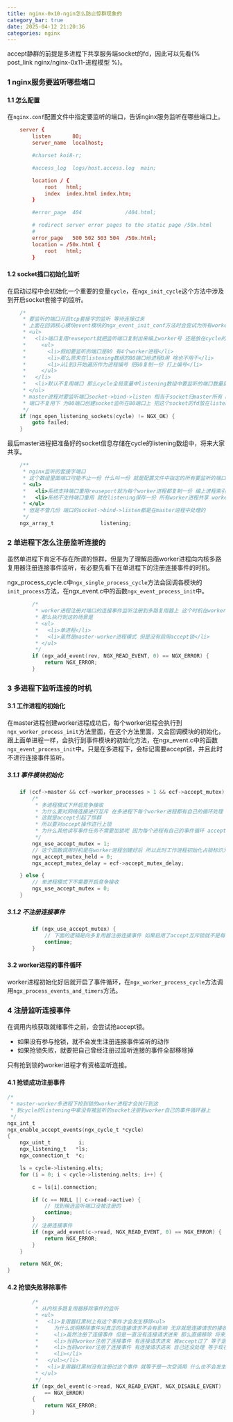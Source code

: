 ```yaml
---
title: nginx-0x10-ngin怎么防止惊群现象的
category_bar: true
date: 2025-04-12 21:20:36
categories: nginx
---
```


accept静群的前提是多进程下共享服务端socket的fd，因此可以先看{% post_link nginx/nginx-0x11-进程模型 %}。

### 1 nginx服务要监听哪些端口

#### 1.1 怎么配置

在`nginx.conf`配置文件中指定要监听的端口，告诉nginx服务监听在哪些端口上。

```conf
    server {
        listen       80;
        server_name  localhost;

        #charset koi8-r;

        #access_log  logs/host.access.log  main;

        location / {
            root   html;
            index  index.html index.htm;
        }

        #error_page  404              /404.html;

        # redirect server error pages to the static page /50x.html
        #
        error_page   500 502 503 504  /50x.html;
        location = /50x.html {
            root   html;
        }
```

#### 1.2 socket插口初始化监听

在启动过程中会初始化一个重要的变量`cycle`，在`ngx_init_cycle`这个方法中涉及到开启socket套接字的监听。

```c
    /*
     * 要监听的端口开启tcp套接字的监听 等待连接过来
     * 上面在回调核心模块event模块的ngx_event_init_conf方法时会尝试为所有worker进程都复制一份监听端口
     * <ul>
     *   <li>端口复用reuseport就把监听端口复制出来编上worker号 还是放在cycle的listening数组里面
     *     <ul>
     *       <li>假如要监听的端口是80 有4个worker进程</li>
     *       <li>那么原来在listening数组的80端口给进程0用 啥也不用干</li>
     *       <li>从1到3开始遍历作为进程编号 把80复制一份 打上编号</li>
     *     </ul>
     *   </li>
     *   <li>默认不复用端口 那么cycle全局变量中listening数组中要监听的端口数量就是配置文件中指定的数理 就一份</li>
     * </ul>
     * master进程对要监听端口socket->bind->listen 相当于socket归master所有 master把socket对应的fd共享给worker
     * 端口不复用下 为80端口创建socket监听在80端口上 把这个socket的fd放在listening数组将来共享给worker进程
	 */
    if (ngx_open_listening_sockets(cycle) != NGX_OK) {
        goto failed;
    }
```

最后master进程把准备好的socket信息存储在cycle的listening数组中，将来大家共享。

```c
    /**
     * nginx监听的套接字端口
     * 这个数组里面端口可能不止一份 什么叫一份 就是配置文件中指定的所有要监听的端口是一份
     * <ul>
     *   <li>系统支持端口重用reuseport就为每个worker进程都复制一份 编上进程索引号 将来worker进程人手一份</li>
     *   <li>系统不支持端口重用 就在listening保存一份 所有worker进程共享 worker进程抢抢锁竞争决定谁监听socket插口连接</li>
     * </ul>
     * 但是不管几份 端口的socket->bind->listen都是在master进程中处理的
     */
    ngx_array_t               listening;
```

### 2 单进程下怎么注册监听连接的

虽然单进程下肯定不存在所谓的惊群，但是为了理解后面worker进程向内核多路复用器注册连接事件监听，有必要先看下在单进程下的注册连接事件的时机。

ngx_process_cycle.c中`ngx_single_process_cycle`方法会回调各模块的`init_process`方法，在ngx_event.c中的函数`ngx_event_process_init`中。

```c
        /*
		 * worker进程注册对端口的连接事件监听注册到多路复用器上 这个时机在worker进程启动后就注册 上面有个判断是不是启用了accept锁 如果没有启动互斥锁 每个进程启动后就开始注册连接事件 这种方式可能会引起accept惊群
		 * 那么执行到这的场景是
		 * <ul>
		 *   <li>单进程</li>
		 *   <li>虽然是master-worker进程模式 但是没有启用accept锁</li>
		 * </ul>
         */
        if (ngx_add_event(rev, NGX_READ_EVENT, 0) == NGX_ERROR) {
            return NGX_ERROR;
        }
```

### 3 多进程下监听连接的时机

#### 3.1 工作进程的初始化

在master进程创建worker进程成功后，每个worker进程会执行到`ngx_worker_process_init`方法里面，在这个方法里面，又会回调模块的初始化，跟上面单进程一样，会执行到事件模块的初始化方法，在ngx_event.c中的函数`ngx_event_process_init`中。只是在多进程下，会标记需要accept锁，并且此时不进行连接事件监听。

##### 3.1.1 事件模块初始化
```c
    if (ccf->master && ccf->worker_processes > 1 && ecf->accept_mutex) {
        /*
         * 多进程模式下开启竞争接收
         * 为什么要对网络连接进行互斥 在多进程下每个worker进程都有自己的循环处理 如果不对连接进行互斥 就意味着同一时刻多个进程同时进行accept操作 结果是只有一个进程能执行accept成功 其他都失败
         * 这就是accept引起了惊群
         * 所以要对accept操作进行上锁
         * 为什么其他读写事件任务不需要加锁呢 因为每个进程有自己的事件循环 accept后会将事件注册在各自的事件循环器 所以将来对应的读写事件也只有自己处理 不存在竞争问题
		 */
        ngx_use_accept_mutex = 1;
		// 这个函数调用时机是在worker进程创建好后 所以此时工作进程初始化占锁标识为0 标识没有抢到accept锁
        ngx_accept_mutex_held = 0;
        ngx_accept_mutex_delay = ecf->accept_mutex_delay;

    } else {
        // 单进程模式下不需要开启竞争接收
        ngx_use_accept_mutex = 0;
    }
```

##### 3.1.2 不注册连接事件

```c
        if (ngx_use_accept_mutex) {
			// 下面的逻辑是向多复用器注册连接事件 如果启用了accept互斥锁就不是每个worker进程启动后就注册连接事件而是把注册动作后置到事件循环中
            continue;
        }
```

#### 3.2 worker进程的事件循环

worker进程初始化好后就开启了事件循环，在`ngx_worker_process_cycle`方法调用`ngx_process_events_and_timers`方法。

### 4 注册监听连接事件

在调用内核获取就绪事件之前，会尝试抢accept锁。

- 如果没有参与抢锁，就不会发生注册连接事件监听的动作
- 如果抢锁失败，就要把自己曾经注册过监听连接的事件全部移除掉

只有抢到锁的worker进程才有资格监听连接。

#### 4.1 抢锁成功注册事件

```c
/*
 * master-worker多进程下抢到锁的worker进程才会执行到这
 * 到cycle的listening中拿没有被监听的socket注册到worker自己的事件循环器上
 */
ngx_int_t
ngx_enable_accept_events(ngx_cycle_t *cycle)
{
    ngx_uint_t         i;
    ngx_listening_t   *ls;
    ngx_connection_t  *c;

    ls = cycle->listening.elts;
    for (i = 0; i < cycle->listening.nelts; i++) {

        c = ls[i].connection;

        if (c == NULL || c->read->active) {
            // 找到候选监听端口没被注册的
            continue;
        }
		// 注册连接事件
        if (ngx_add_event(c->read, NGX_READ_EVENT, 0) == NGX_ERROR) {
            return NGX_ERROR;
        }
    }

    return NGX_OK;
}
```

#### 4.2 抢锁失败移除事件

```c
        /*
         * 从内核多路复用器移除事件的监听
         * <ul>
         *   <li>复用器红黑树上有这个事件才会发生移除<ul>
         *     为什么说明移除事件对真正的连接请求不会有影响 无非就是连接请求的接收比原来有一些滞后 但是这一点时间已经多发生的内核复用器系统调用对于accept惊群 都是小事
         *     <li>虽然注册了连接事件 但是一直没有连接请求进来 那么直接移除 将来别的worker注册连接事件的监听 这是最简单的场景 肯定不会有问题</li>
         *     <li>当前worker注册了连接事件 有连接请求进来 被accept过了 等于是已经发生过的事情 再把连接事件删除 将来别的worker进程注册 这也不会有问题</li>
         *     <li>当前worker注册了连接事件 有连接请求进来 自己还没处理 等于现在情况是连接已经进来在backlog中 事件也被内核放到复用器的ready list上 此时系统调用从复用器红黑树上移除事件 内核会从红黑树和ready list上都移除这个事件 因为实际连接已经到了backlog中 将来别的worker进程注册连接事件后 内核会立马把这个事件放到它的ready list中等着那个worker进程处理</li>
         *     <li></li>
         *   </ul></li>
         *   <li>复用器红黑树没有注册过这个事件 就等于是一次空调用 什么也不会发生</li>
         * </ul>
         */
        if (ngx_del_event(c->read, NGX_READ_EVENT, NGX_DISABLE_EVENT)
            == NGX_ERROR)
        {
            return NGX_ERROR;
        }
```